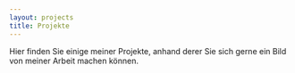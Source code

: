 ```yaml
---
layout: projects
title: Projekte
---
```


Hier finden Sie einige meiner Projekte, anhand derer Sie sich gerne ein Bild von meiner Arbeit machen können.
